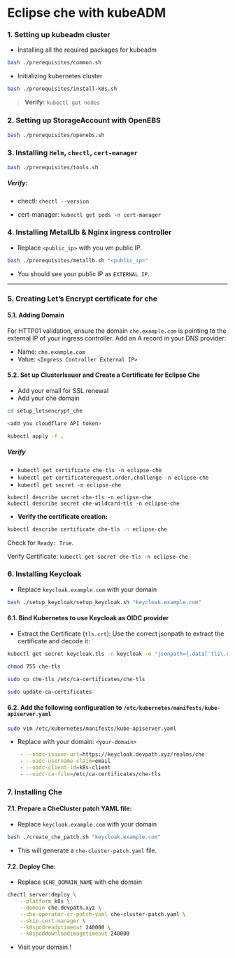 # Eclipse che with kubeADM

### 1. Setting up kubeadm cluster

- Installing all the required packages for kubeadm

```sh
bash ./prerequisites/common.sh
```

- Initializing kubernetes cluster

```sh
bash ./prerequisites/install-k8s.sh
```

> **Verify:** `kubectl get nodes`

### 2. Setting up StorageAccount with OpenEBS

```sh
bash ./prerequisites/openebs.sh
```

### 3. Installing `Helm`, `chectl`, `cert-manager`

```sh
bash ./prerequisites/tools.sh
```

##### **Verify:**

- chectl: `chectl --version`

- cert-manager: `kubectl get pods -n cert-manager`

### 4. Installing MetalLlb & Nginx ingress controller

- Replace `<public_ip>` with you vm public IP.

```sh
bash ./prerequisites/metallb.sh "<public_ip>"
```

- You should see your public IP as `EXTERNAL IP`.

---

### 5. Creating Let’s Encrypt certificate for che

#### 5.1. Adding Domain

For HTTP01 validation, ensure the domain `che.example.com` is pointing to the external IP of your ingress controller. Add an A record in your DNS provider:

- Name: `che.example.com`
- Value: `<Ingress Controller External IP>`

#### 5.2. Set up ClusterIssuer and Create a Certificate for Eclipse Che

- Add your email for SSL renewal
- Add your che domain

<!-- ```sh
bash ./setup_letsencrypt_che.sh "your-email@example.com" "che.example.com"
``` -->

```sh
cd setup_letsencrypt_che

<add you cloudflare API token>

kubectl apply -f .

```

##### **Verify**

- `kubectl get certificate che-tls -n eclipse-che`
- `kubectl get certificaterequest,order,challenge -n eclipse-che`
- `kubectl get secret -n eclipse-che`

```
kubectl describe secret che-tls -n eclipse-che
kubectl describe secret che-wildcard-tls -n eclipse-che
```

- **Verify the certificate creation:**

```sh
kubectl describe certificate che-tls -n eclipse-che
```

Check for `Ready: True`.

Verify Certificate: `kubectl get secret che-tls -n eclipse-che`

### 6. Installing Keycloak

- Replace `keycloak.example.com` with your domain

```sh
bash ./setup_keycloak/setup_keycloak.sh "keycloak.example.com"
```

#### 6.1. Bind Kubernetes to use Keycloak as OIDC provider

- Extract the Certificate (`tls.crt`): Use the correct jsonpath to extract the certificate and decode it:

```sh
kubectl get secret keycloak.tls -n keycloak -o "jsonpath={.data['tls\.crt']}" | base64 -d > che-tls

chmod 755 che-tls

sudo cp che-tls /etc/ca-certificates/che-tls

sudo update-ca-certificates
```

<!-- ```sh
kubectl get secret che.tls -n keycloak -o "jsonpath={.data['tls\.crt']}" | base64 -d > che-tls

chmod 755 che-tls
```

> che.tls or che-tls

```sh
sudo cp che-tls /etc/ca-certificates/che-tls
``` -->

#### 6.2. Add the following configuration to `/etc/kubernetes/manifests/kube-apiserver.yaml`

```sh
sudo vim /etc/kubernetes/manifests/kube-apiserver.yaml
```

- Replace with your domain: `<your-domain>`

```sh
    - --oidc-issuer-url=https://keycloak.devpath.xyz/realms/che
    - --oidc-username-claim=email
    - --oidc-client-id=k8s-client
    - --oidc-ca-file=/etc/ca-certificates/che-tls
```

### 7. Installing Che

#### 7.1. Prepare a CheCluster patch YAML file:

- Replace `keycloak.example.com` with your domain

```sh
bash ./create_che_patch.sh "keycloak.example.com"
```

- This will generate a `che-cluster-patch.yaml` file.

#### 7.2. Deploy Che:

- Replace `$CHE_DOMAIN_NAME` with che domain

```sh
chectl server:deploy \
    --platform k8s \
    --domain che.devpath.xyz \
    --che-operator-cr-patch-yaml che-cluster-patch.yaml \
    --skip-cert-manager \
    --k8spodreadytimeout 240000 \
    --k8spoddownloadimagetimeout 240000
```

- Visit your domain.!
